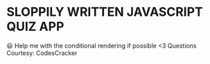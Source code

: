 # SLOPPILY WRITTEN JAVASCRIPT QUIZ APP
😃
Help me with the conditional rendering if possible <3
Questions Courtesy: CodesCracker